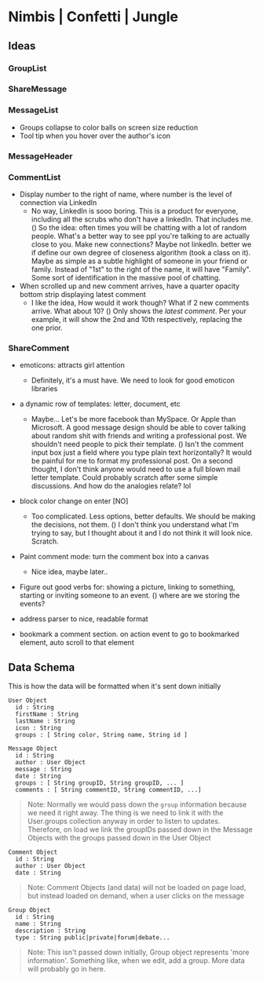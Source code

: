 # Nimbis | Confetti | Jungle

## Ideas

### GroupList

### ShareMessage

### MessageList
- Groups collapse to color balls on screen size reduction
- Tool tip when you hover over the author's icon

### MessageHeader

### CommentList

- Display number to the right of name, where number is the level of connection
   via LinkedIn
  * No way, LinkedIn is sooo boring. This is a product for everyone, including all the scrubs who don't have a linkedIn. That includes me.
  () So the idea: often times you will be chatting with a lot of random people. What's a better way to see ppl you're talking to are actually close to you. Make new connections? Maybe not linkedIn. better we if define our own degree of closeness algorithm (took a class on it). Maybe as simple as a subtle highlight of someone in your friend or family. Instead of "1st" to the right of the name, it will have "Family". Some sort of identification in the massive pool of chatting.
- When scrolled up and new comment arrives, have a quarter opacity bottom strip
   displaying latest comment
  * I like the idea, How would it work though? What if 2 new comments arrive. What about 10?
  () Only shows the *latest comment*. Per your example, it will show the 2nd and 10th respectively, replacing the one prior.

### ShareComment
- emoticons: attracts girl attention
  * Definitely, it's a must have. We need to look for good emoticon libraries

- a dynamic row of templates: letter, document, etc
  * Maybe... Let's be more facebook than MySpace. Or Apple than Microsoft. A good message design should be able to cover talking about random shit with friends and writing a professional post. We shouldn't need people to pick their template.
  () Isn't the comment input box just a field where you type plain text horizontally? It would be painful for me to format my professional post. On a second thought, I don't think anyone would need to use a full blown mail letter template. Could probably scratch after some simple discussions. And how do the analogies relate? lol

- block color change on enter [NO]
  * Too complicated. Less options, better defaults. We should be making the decisions, not them.
  () I don't think you understand what I'm trying to say, but I thought about it and I do not think it will look nice. Scratch.

- Paint comment mode: turn the comment box into a canvas
  * Nice idea, maybe later..

- Figure out good verbs for: showing a picture, linking to something, starting or inviting someone to an event.
  () where are we storing the events?

- address parser to nice, readable format

- bookmark a comment section. on action event to go to bookmarked element, auto scroll to that element

## Data Schema

This is how the data will be formatted when it's sent down initially

    User Object
      id : String
      firstName : String
      lastName : String
      icon : String
      groups : [ String color, String name, String id ]

    Message Object
      id : String
      author : User Object
      message : String
      date : String
      groups : [ String groupID, String groupID, ... ]
      comments : [ String commentID, String commentID, ...]

> Note: Normally we would pass down the `group` information because we need it right away. The thing is we need to link it with the User.groups collection anyway in order to listen to updates. Therefore, on load we link the groupIDs passed down in the Message Objects with the groups passed down in the User Object

    Comment Object
      id : String
      author : User Object
      date : String

> Note: Comment Objects (and data) will not be loaded on page load, but instead loaded on demand, when a user clicks on the message

    Group Object
      id : String
      name : String
      description : String
      type : String public|private|forum|debate...

> Note: This isn't passed down initially, Group object represents 'more information'. Something like, when we edit, add a group. More data will probably go in here.










